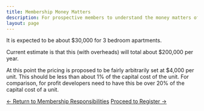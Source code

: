 ```yaml
---
title: Membership Money Matters
description: For prospective members to understand the money matters of the co-operative.
layout: page
---
```


It is expected to be about $30,000 for 3 bedroom apartments.

Current estimate is that this (with overheads) will total about $200,000 per year.

At this point the pricing is proposed to be fairly arbitrarily set at $4,000 per unit. This should be less than about 1% of the capital cost of the unit. For comparison, for profit developers need to have this be over 20% of the capital cost of a unit.

<footer>
<div role="group">
  <a class="secondary" role="button" href="{{'membership/responsibilities' | relative_url }}">← Return to Membership Responsibilities</a>
  <a class="secondary" role="button" href="{{'register/' | relative_url }}">Proceed to Register →</a>
</div>
</footer>
